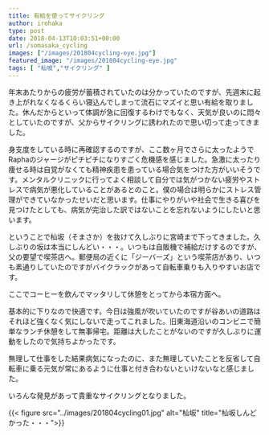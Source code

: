 ```yaml
---
title: 有給を使ってサイクリング
author: irohaka
type: post
date: 2018-04-13T10:03:51+00:00
url: /somasaka_cycling
images: ["/images/201804cycling-eye.jpg"]
featured_image: "/images/201804cycling-eye.jpg"
tags: [ "杣坂","サイクリング" ]
---
```


年末あたりからの疲労が蓄積されていたのは分かっていたのですが、先週末に起き上がれなくなるくらい寝込んでしまって流石にマズイと思い有給を取りました。休んだからといって体調が急に回復するわけでもなく、天気が良いのに悶々としていたのですが、父からサイクリングに誘われたので思い切って走ってきました。
  
身支度をしている時に再確認するのですが、ここ数ヶ月でさらに太ったようでRaphaのジャージがピチピチになりすごく危機感を感じました。急激に太ったり痩せる時は自覚がなくても精神疾患を患っている場合気をつけた方がいいそうです。メンタルクリニックに行ってよく相談して自分では気がつかない疲労やストレスで病気が悪化していることがあるとのこと。僕の場合は明らかにストレス管理ができていなかったせいだと思います。仕事にやりがいや社会で生きる喜びを見つけたとしても、病気が完治した訳ではないことを忘れないようにしたいと思います。

ということで杣坂（そまさか）を抜けて久しぶりに宮崎まで下ってきました。久しぶりの坂は本当にしんどい・・・。いつもは自販機で補給だけするのですが、父の要望で喫茶店へ。郵便局の近くに「ジーバーズ」という喫茶店があり、いつも素通りしていたのですがバイクラックがあって自転車乗りも入りやすいお店です。
  
ここでコーヒーを飲んでマッタリして休憩をとってから本宿方面へ。
  
基本的に下りなので快適です。今日は強風が吹いていたのですが谷あいの道路はそれほど強くなく気にしないで走ってこれました。旧東海道沿いのコンビニで簡単なランチ休憩をして無事帰宅。距離は大したことがないのですが久しぶりに運動をしたので気持ちよかったです。
  
無理して仕事をした結果病気になったのに、また無理していたことを反省して自転車に乗る元気が常にあるように仕事と付き合わないといけないなと感じました。
  
いろんな発見があって貴重なサイクリングとなりました。

{{< figure src="../images/201804cycling01.jpg" alt="杣坂" title="杣坂しんどかった・・・">}}
